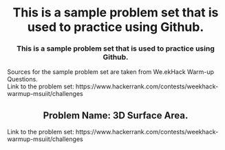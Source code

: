 <div align="center">
  <h1>
    This is a sample problem set that is used to practice using Github.
  </h1>
</div>

<div align="center">
  <h3>
    This is a sample problem set that is used to practice using Github.
  </h3>
  
</div>

<div align="left">
  <p>
  Sources for the sample problem set are taken from We.ekHack Warm-up Questions.<br>
  Link to the problem set: https://www.hackerrank.com/contests/weekhack-warmup-msuiit/challenges
  </p>
</div>


<div align="center">
  <h2 margin-bottom:0;>
    Problem Name: 3D Surface Area.
  </h2>
</div>

<div align="left">
  <p>
  Link to the problem set: https://www.hackerrank.com/contests/weekhack-warmup-msuiit/challenges
  </p>
</div>

